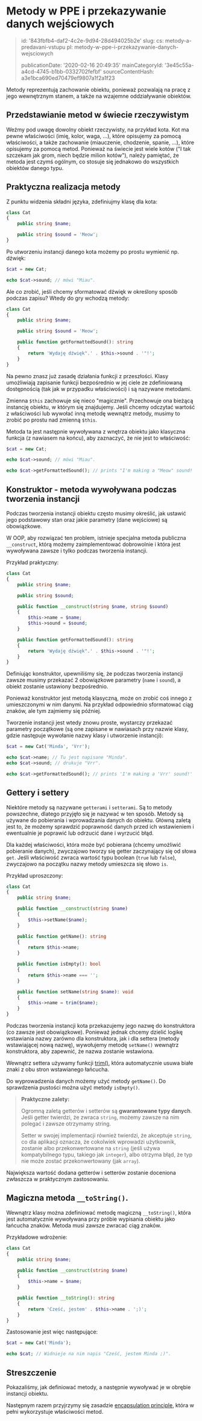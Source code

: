 Metody w PPE i przekazywanie danych wejściowych
===============================================

> id: '843fbfb4-daf2-4c2e-9d94-28d494025b2e'
> slug:
> 	cs: metody-a-predavani-vstupu
> 	pl: metody-w-ppe-i-przekazywanie-danych-wejsciowych
> 
> publicationDate: '2020-02-16 20:49:35'
> mainCategoryId: '3e45c55a-a4cd-4745-b1bb-0332702fefbf'
> sourceContentHash: a3e1bca690ed70479ef9807a1f2a1f23

Metody reprezentują zachowanie obiektu, ponieważ pozwalają na pracę z jego wewnętrznym stanem, a także na wzajemne oddziaływanie obiektów.

Przedstawianie metod w świecie rzeczywistym
----------------------------------

Weźmy pod uwagę dowolny obiekt rzeczywisty, na przykład kota. Kot ma pewne właściwości (imię, kolor, waga, ...), które opisujemy za pomocą właściwości, a także zachowanie (miauczenie, chodzenie, spanie, ...), które opisujemy za pomocą metod. Ponieważ na świecie jest wiele kotów ("I tak szczekam jak grom, niech będzie milion kotów"), należy pamiętać, że metoda jest czymś ogólnym, co stosuje się jednakowo do wszystkich obiektów danego typu.

Praktyczna realizacja metody
-----------------------------

Z punktu widzenia składni języka, zdefiniujmy klasę dla kota:

```php
class Cat
{
    public string $name;

    public string $sound = 'Meow';
}
```

Po utworzeniu instancji danego kota możemy po prostu wymienić np. dźwięk:

```php
$cat = new Cat;

echo $cat->sound; // mówi "Miau".
```

Ale co zrobić, jeśli chcemy sformatować dźwięk w określony sposób podczas zapisu? Wtedy do gry wchodzą metody:

```php
class Cat
{
    public string $name;

    public string $sound = 'Meow';

    public function getFormattedSound(): string
    {
        return 'Wydaję dźwięk".' . $this->sound . '"!';
    }
}
```

Na pewno znasz już zasadę działania funkcji z przeszłości. Klasy umożliwiają zapisanie funkcji bezpośrednio w jej ciele ze zdefiniowaną dostępnością (tak jak w przypadku właściwości) i są nazywane metodami.

Zmienna `$this` zachowuje się nieco "magicznie". Przechowuje ona bieżącą instancję obiektu, w którym się znajdujemy. Jeśli chcemy odczytać wartość z właściwości lub wywołać inną metodę wewnątrz metody, musimy to zrobić po prostu nad zmienną `$this`.

Metoda ta jest następnie wywoływana z wnętrza obiektu jako klasyczna funkcja (z nawiasem na końcu), aby zaznaczyć, że nie jest to właściwość:

```php
$cat = new Cat;

echo $cat->sound; // mówi "Miau".

echo $cat->getFormattedSound(); // prints "I'm making a "Meow" sound!
```

Konstruktor - metoda wywoływana podczas tworzenia instancji
--------------------------------------------------

Podczas tworzenia instancji obiektu często musimy określić, jak ustawić jego podstawowy stan oraz jakie parametry (dane wejściowe) są obowiązkowe.

W OOP, aby rozwiązać ten problem, istnieje specjalna metoda publiczna `__construct`, którą możemy zaimplementować dobrowolnie i która jest wywoływana zawsze i tylko podczas tworzenia instancji.

Przykład praktyczny:

```php
class Cat
{
    public string $name;

    public string $sound;

    public function __construct(string $name, string $sound)
    {
        $this->name = $name;
        $this->sound = $sound;
    }

    public function getFormattedSound(): string
    {
        return 'Wydaję dźwięk".' . $this->sound . '"!';
    }
}
```

Definiując konstruktor, upewniliśmy się, że podczas tworzenia instancji zawsze musimy przekazać 2 obowiązkowe parametry (`name` i `sound`), a obiekt zostanie ustawiony bezpośrednio.

Ponieważ konstruktor jest metodą klasyczną, może on zrobić coś innego z umieszczonymi w nim danymi. Na przykład odpowiednio sformatować ciąg znaków, ale tym zajmiemy się później.

Tworzenie instancji jest wtedy znowu proste, wystarczy przekazać parametry początkowe (są one zapisane w nawiasach przy nazwie klasy, gdzie następuje wywołanie nazwy klasy i utworzenie instancji):

```php
$cat = new Cat('Minda', 'Vrr');

echo $cat->name; // Tu jest napisane "Minda".
echo $cat->sound; // drukuje "Vrr".

echo $cat->getFormattedSound(); // prints 'I'm making a 'Vrr' sound!'
```

Gettery i settery
-----------------

Niektóre metody są nazywane `getterami` i `setterami`. Są to metody powszechne, dlatego przyjęło się je nazywać w ten sposób. Metody są używane do pobierania i wprowadzania danych do obiektu. Główną zaletą jest to, że możemy sprawdzić poprawność danych przed ich wstawieniem i ewentualnie je poprawić lub odrzucić dane i wyrzucić błąd.

Dla każdej właściwości, która może być pobierana (chcemy umożliwić pobieranie danych), zwyczajowo tworzy się getter zaczynający się od słowa `get`. Jeśli właściwość zwraca wartość typu boolean (`true` lub `false`), zwyczajowo na początku nazwy metody umieszcza się słowo `is`.

Przykład uproszczony:

```php
class Cat
{
    public string $name;

    public function __construct(string $name)
    {
        $this->setName($name);
    }

    public function getName(): string
    {
        return $this->name;
    }

    public function isEmpty(): bool
    {
        return $this->name === '';
    }

    public function setName(string $name): void
    {
        $this->name = trim($name);
    }
}
```

Podczas tworzenia instancji kota przekazujemy jego nazwę do konstruktora (co zawsze jest obowiązkowe). Ponieważ jednak chcemy dzielić logikę wstawiania nazwy zarówno dla konstruktora, jak i dla settera (metody wstawiającej nową nazwę), wywołujemy metodę `setName()` wewnątrz konstruktora, aby zapewnić, że nazwa zostanie wstawiona.

Wewnątrz settera używamy funkcji <a href="/function-trim">trim()</a>, która automatycznie usuwa białe znaki z obu stron wstawianego łańcucha.

Do wyprowadzenia danych możemy użyć metody `getName()`. Do sprawdzenia pustości można użyć metody `isEmpty()`.

> **Praktyczne zalety:**
>
> Ogromną zaletą getterów i setterów są **gwarantowane typy danych**. Jeśli getter twierdzi, że zwraca `string`, możemy zawsze na nim polegać i zawsze otrzymamy string.
>
> Setter w swojej implementacji również twierdzi, że akceptuje `string`, co dla aplikacji oznacza, że cokolwiek wprowadzi użytkownik, zostanie albo przekonwertowane na `string` (jeśli używa kompatybilnego typu, takiego jak `integer`), albo otrzyma błąd, że typ nie może zostać przekonwertowany (jak `array`).

Największa wartość dodana getterów i setterów zostanie doceniona zwłaszcza w praktycznym zastosowaniu.

Magiczna metoda `__toString()`.
-----------------------------

Wewnątrz klasy można zdefiniować metodę magiczną `__toString()`, która jest automatycznie wywoływana przy próbie wypisania obiektu jako łańcucha znaków. Metoda musi zawsze zwracać ciąg znaków.

Przykładowe wdrożenie:

```php
class Cat
{
    public string $name;

    public function __construct(string $name)
    {
        $this->name = $name;
    }

    public function __toString(): string
    {
        return 'Cześć, jestem' . $this->name . ';)';
    }
}
```

Zastosowanie jest więc następujące:

```php
$cat = new Cat('Minda');

echo $cat; // Widnieje na nim napis "Cześć, jestem Minda ;)".
```

Streszczenie
-------

Pokazaliśmy, jak definiować metody, a następnie wywoływać je w obrębie instancji obiektu.

Następnym razem przyjrzymy się zasadzie <a href="/encapsulation">encapsulation principle</a>, która w pełni wykorzystuje właściwości metod.
